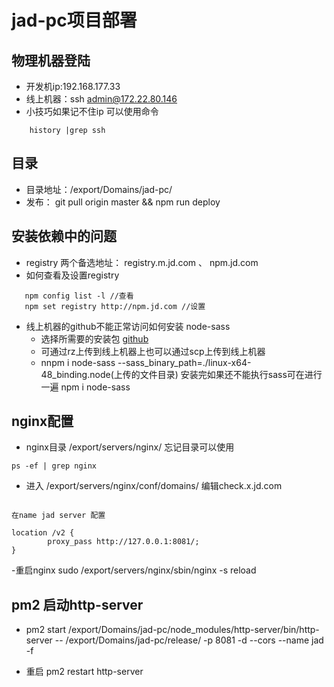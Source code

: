 # jad-pc项目部署

## 物理机器登陆

- 开发机ip:192.168.177.33
- 线上机器：ssh admin@172.22.80.146
- 小技巧如果记不住ip 可以使用命令
```
    history |grep ssh
```
    
## 目录

- 目录地址：/export/Domains/jad-pc/
- 发布： git pull origin master && npm run deploy
    
## 安装依赖中的问题

- registry 两个备选地址： registry.m.jd.com 、 npm.jd.com
- 如何查看及设置registry
 ```
    npm config list -l //查看
    npm set registry http://npm.jd.com //设置
```
- 线上机器的github不能正常访问如何安装 node-sass 
    - 选择所需要的安装包 [github](https://github.com/sass/node-sass/releases)
    - 可通过rz上传到线上机器上也可以通过scp上传到线上机器 
    - nnpm i node-sass --sass_binary_path=./linux-x64-48_binding.node(上传的文件目录) 安装完如果还不能执行sass可在进行一遍 npm i node-sass
        
## nginx配置

- nginx目录  /export/servers/nginx/ 忘记目录可以使用
    
```
ps -ef | grep nginx
```
- 进入  /export/servers/nginx/conf/domains/ 编辑check.x.jd.com

```

在name jad server 配置

location /v2 {
        proxy_pass http://127.0.0.1:8081/;
}

```
-重启nginx sudo /export/servers/nginx/sbin/nginx -s reload 

## pm2 启动http-server 

-  pm2 start /export/Domains/jad-pc/node_modules/http-server/bin/http-server -- /export/Domains/jad-pc/release/  -p 8081 -d  --cors --name jad -f

- 重启 pm2 restart http-server




    
